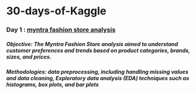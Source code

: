 # 30-days-of-Kaggle

### Day 1 : [myntra fashion store analysis](https://www.kaggle.com/code/anchalsekhrii/myntra-fashion-store-analysis)
##### Objective: The Myntra Fashion Store analysis aimed to understand customer preferences and trends based on product categories, brands, sizes, and prices. 
##### Methodologies: data preprocessing, including handling missing values and data cleaning, Exploratory data analysis (EDA) techniques such as histograms, box plots, and bar plots 
